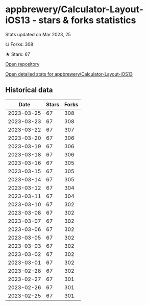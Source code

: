 # appbrewery/Calculator-Layout-iOS13 - stars & forks statistics

Stats updated on Mar 2023, 25

☋ Forks: 308

★ Stars: 67

[Open repository](https://github.com/appbrewery/Calculator-Layout-iOS13)

[Open detailed stats for appbrewery/Calculator-Layout-iOS13](https://reviewgithub.com/rep/appbrewery/Calculator-Layout-iOS13)

## Historical data
| Date | Stars | Forks |
|------|-------|-------|
| 2023-03-25 | 67 | 308 | 
| 2023-03-23 | 67 | 308 | 
| 2023-03-22 | 67 | 307 | 
| 2023-03-20 | 67 | 306 | 
| 2023-03-19 | 67 | 306 | 
| 2023-03-18 | 67 | 306 | 
| 2023-03-16 | 67 | 305 | 
| 2023-03-15 | 67 | 305 | 
| 2023-03-14 | 67 | 305 | 
| 2023-03-12 | 67 | 304 | 
| 2023-03-11 | 67 | 304 | 
| 2023-03-10 | 67 | 302 | 
| 2023-03-08 | 67 | 302 | 
| 2023-03-07 | 67 | 302 | 
| 2023-03-06 | 67 | 302 | 
| 2023-03-05 | 67 | 302 | 
| 2023-03-03 | 67 | 302 | 
| 2023-03-02 | 67 | 302 | 
| 2023-03-01 | 67 | 302 | 
| 2023-02-28 | 67 | 302 | 
| 2023-02-27 | 67 | 301 | 
| 2023-02-26 | 67 | 301 | 
| 2023-02-25 | 67 | 301 | 

